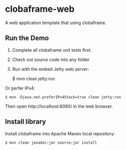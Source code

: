 clobaframe-web
==============

A web application template that using clobaframe.

Run the Demo
------------

1. Complete all clobaframe unit tests first.

2. Check out source code into any folder

3. Run with the embed Jetty web server:

    $ mvn clean jetty:run

Or perfer IPv4:

    $ mvn -Djava.net.preferIPv4Stack=true clean jetty:run

Then open http://localhost:8080/ in the web browser.


Install library
-------------------

Install clobaframe into Apache Maven local repository:

    $ mvn clean javadoc:jar source:jar install

